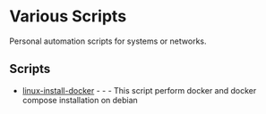 # Various Scripts

Personal automation scripts for systems or networks.

## Scripts 
  * [linux-install-docker](https://github.com/helmutsvd/various-scripts/blob/main/linux-install-docker) - - - This script perform docker and docker compose installation on debian


